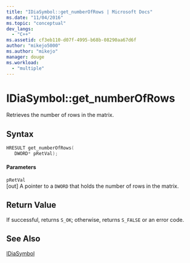 ```yaml
---
title: "IDiaSymbol::get_numberOfRows | Microsoft Docs"
ms.date: "11/04/2016"
ms.topic: "conceptual"
dev_langs: 
  - "C++"
ms.assetid: cf3eb110-d07f-4995-b68b-08290aa67d6f
author: "mikejo5000"
ms.author: "mikejo"
manager: douge
ms.workload: 
  - "multiple"
---
```

# IDiaSymbol::get_numberOfRows
Retrieves the number of rows in the matrix.  
  
## Syntax  
  
```C++  
HRESULT get_numberOfRows(   
   DWORD* pRetVal);  
```  
  
#### Parameters  
 `pRetVal`  
 [out] A pointer to a `DWORD` that holds the number of rows in the matrix.  
  
## Return Value  
 If successful, returns `S_OK`; otherwise, returns `S_FALSE` or an error code.  
  
## See Also  
 [IDiaSymbol](../../debugger/debug-interface-access/idiasymbol.md)